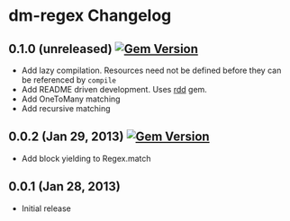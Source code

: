 # dm-regex Changelog

## 0.1.0 (unreleased) [![Gem Version](https://badge.fury.io/rb/dm-regex.png)](http://badge.fury.io/rb/dm-regex)

 * Add lazy compilation. Resources need not be defined before they can be referenced by `compile`
 * Add README driven development.  Uses [rdd](https://rubygems.org/gems/rdd) gem.
 * Add OneToMany matching
 * Add recursive matching

## 0.0.2 (Jan 29, 2013) [![Gem Version](https://badge.fury.io/rb/dm-regex.png)](http://badge.fury.io/rb/dm-regex)

 * Add block yielding to Regex.match

## 0.0.1 (Jan 28, 2013)

 * Initial release

